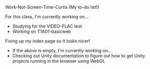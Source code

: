 Work-Not-Screen-Time-Curtis (My to-do list!)

For this class, I'm currently working on...
- Studying for the VIDEO-FLAC test
- Working on T1A01-basicweb

Fixing up my index page so it looks nicer!
- If the above is empty, I'm currently working on...
- Checking out Unity documentation to figure out how to get Unity projects running in the browser using WebGL
